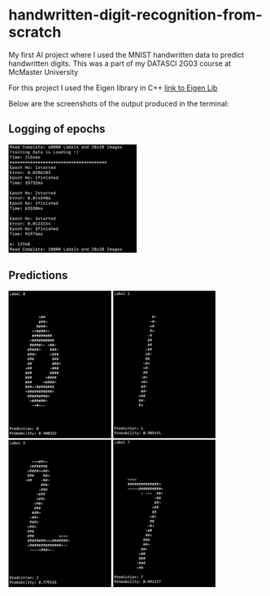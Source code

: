 # handwritten-digit-recognition-from-scratch
My first AI project where I used the MNIST handwritten data to predict handwritten digits. This was a part of my DATASCI 2G03 course at McMaster University

For this project I used the Eigen library in C++ [link to Eigen Lib](https://eigen.tuxfamily.org/dox/GettingStarted.html)

Below are the screenshots of the output produced in the terminal:

## Logging of epochs

<img src="https://github.com/jay-esh/handwritten-digit-recognition-from-scratch/blob/main/screenshots/Screenshot%202022-12-08%20at%2010.12.42%20PM.png"  width="50%" height="30%">

## Predictions
<img src="https://github.com/jay-esh/handwritten-digit-recognition-from-scratch/blob/main/screenshots/testing0.png"  width="40%" height="20%">
<img src="https://github.com/jay-esh/handwritten-digit-recognition-from-scratch/blob/main/screenshots/testing1.png"  width="40%" height="20%">
<img src="https://github.com/jay-esh/handwritten-digit-recognition-from-scratch/blob/main/screenshots/testing2.png"  width="40%" height="20%">
<img src="https://github.com/jay-esh/handwritten-digit-recognition-from-scratch/blob/main/screenshots/testing7.png"  width="40%" height="20%">
